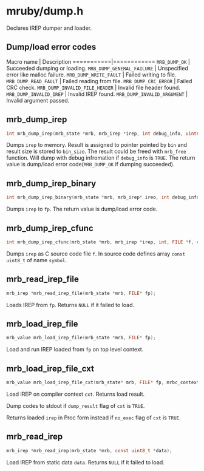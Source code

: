 # mruby/dump.h
Declares IREP dumper and loader.

## Dump/load error codes

Macro name | Description
===========|============
`MRB_DUMP_OK` | Succeeded dumping or loading.
`MRB_DUMP_GENERAL_FAILURE` | Unspecified error like malloc failure.
`MRB_DUMP_WRITE_FAULT` | Failed writing to file.
`MRB_DUMP_READ_FAULT` | Failed reading from file.
`MRB_DUMP_CRC_ERROR` | Failed CRC check.
`MRB_DUMP_INVALID_FILE_HEADER` |  Invalid file header found.
`MRB_DUMP_INVALID_IREP` | Invalid IREP found.
`MRB_DUMP_INVALID_ARGUMENT` | Invalid argument passed.

## mrb_dump_irep
```C
int mrb_dump_irep(mrb_state *mrb, mrb_irep *irep, int debug_info, uint8_t **bin, size_t *bin_size);
```
Dumps `irep` to memory.
Result is assigned to pointer pointed by `bin` and result size is stored to `bin_size`.
The result could be freed with `mrb_free` function.
Will dump with debug infromation if `debug_info` is `TRUE`.
The return value is dump/load error code(`MRB_DUMP_OK` if dumping succeeded).

## mrb_dump_irep_binary
```C
int mrb_dump_irep_binary(mrb_state *mrb, mrb_irep* ireo, int debug_info, FILE* fp);
```
Dumps `irep` to `fp`.
The return value is dump/load error code.

## mrb_dump_irep_cfunc
```C
int mrb_dump_irep_cfunc(mrb_state *mrb, mrb_irep *irep, int, FILE *f, const char *symbol);
```
Dumps `irep` as C source code file `f`.
In source code defines array `const uint8_t` of name `symbol`.

## mrb_read_irep_file
```C
mrb_irep *mrb_read_irep_file(mrb_state *mrb, FILE* fp);
```
Loads IREP from `fp`.
Returns `NULL` if it failed to load.

## mrb_load_irep_file
```C
mrb_value mrb_load_irep_file(mrb_state *mrb, FILE* fp);
```
Load and run IREP loaded from `fp` on top level context.

## mrb_load_irep_file_cxt
```C
mrb_value mrb_load_irep_file_cxt(mrb_state* mrb, FILE* fp, mrbc_context* cxt);
```
Load IREP on compiler context `cxt`.
Returns load result.

Dump codes to stdout if `dump_result` flag of `cxt` is `TRUE`.

Returns loaded `irep` in Proc form instead if `no_exec` flag of `cxt` is `TRUE`.

## mrb_read_irep
```C
mrb_irep *mrb_read_irep(mrb_state *mrb, const uint8_t *data);
```
Load IREP from static data `data`.
Returns `NULL` if it failed to load.
